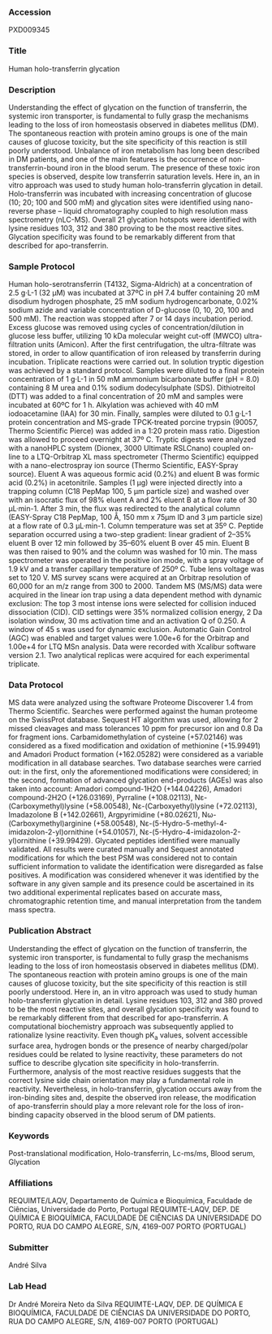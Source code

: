 ### Accession
PXD009345

### Title
Human holo-transferrin glycation

### Description
Understanding the effect of glycation on the function of transferrin, the systemic iron transporter, is fundamental to fully grasp the mechanisms leading to the loss of iron homeostasis observed in diabetes mellitus (DM). The spontaneous reaction with protein amino groups is one of the main causes of glucose toxicity, but the site specificity of this reaction is still poorly understood.  Unbalance of iron metabolism has long been described in DM patients, and one of the main features is the occurrence of non-transferrin-bound iron in the blood serum. The presence of these toxic iron species is observed, despite low transferrin saturation levels. Here in, an in vitro approach was used to study human holo-transferrin glycation in detail. Holo-transferrin was incubated with increasing concentration of glucose (10; 20; 100 and 500 mM) and glycation sites were identified using nano-reverse phase – liquid chromatography coupled to high resolution mass spectrometry (nLC-MS).  Overall 21 glycation hotspots were identified with lysine residues 103, 312 and 380 proving to be the most reactive sites. Glycation specificity was found to be remarkably different from that described for apo-transferrin.

### Sample Protocol
Human holo-serotransferrin (T4132, Sigma-Aldrich) at a concentration of 2.5 g·L-1 (32 µM) was incubated at 37ºC in pH 7.4 buffer containing 20 mM disodium hydrogen phosphate, 25 mM sodium hydrogencarbonate, 0.02% sodium azide and variable concentration of D-glucose (0, 10, 20, 100 and 500 mM). The reaction was stopped after 7 or 14 days incubation period.  Excess glucose was removed using cycles of concentration/dilution in glucose less buffer, utilizing 10 kDa molecular weight cut-off (MWCO) ultra-filtration units (Amicon). After the first centrifugation, the ultra-filtrate was stored, in order to allow quantification of iron released by transferrin during incubation. Triplicate reactions were carried out. In solution tryptic digestion was achieved by a standard protocol. Samples were diluted to a final protein concentration of 1 g·L-1 in 50 mM ammonium bicarbonate buffer (pH = 8.0) containing 8 M urea and 0.1% sodium dodecylsulphate (SDS). Dithiotreitol (DTT) was added to a final concentration of 20 mM and samples were incubated at 60ºC for 1 h. Alkylation was achieved with 40 mM iodoacetamine (IAA) for 30 min. Finally, samples were diluted to 0.1 g·L-1 protein concentration and MS-grade TPCK-treated porcine trypsin (90057, Thermo Scientific Pierce) was added in a 1:20 protein mass ratio. Digestion was allowed to proceed overnight at 37º C. Tryptic digests were analyzed with a nanoHPLC system (Dionex, 3000 Ultimate RSLCnano) coupled on-line to a LTQ-Orbitrap XL mass spectrometer (Thermo Scientific) equipped with a nano-electrospray ion source (Thermo Scientific, EASY-Spray source). Eluent A was aqueous formic acid (0.2%) and eluent B was formic acid (0.2%) in acetonitrile. Samples (1 µg) were injected directly into a trapping column (C18 PepMap 100, 5 μm particle size) and washed over with an isocratic flux of 98% eluent A and 2% eluent B at a flow rate of 30 µL·min-1. After 3 min, the flux was redirected to the analytical column (EASY-Spray C18 PepMap, 100 Å, 150 mm x 75µm ID and 3 µm particle size) at a flow rate of 0.3 µL·min-1. Column temperature was set at 35º C. Peptide separation occurred using a two-step gradient: linear gradient of 2–35% eluent B over 12 min followed by 35–60% eluent B over 45 min. Eluent B was then raised to 90% and the column was washed for 10 min.  The mass spectrometer was operated in the positive ion mode, with a spray voltage of 1.9 kV and a transfer capillary temperature of 250º C. Tube lens voltage was set to 120 V. MS survey scans were acquired at an Orbitrap resolution of 60,000 for an m/z range from 300 to 2000. Tandem MS (MS/MS) data were acquired in the linear ion trap using a data dependent method with dynamic exclusion: The top 3 most intense ions were selected for collision induced dissociation (CID). CID settings were 35% normalized collision energy, 2 Da isolation window, 30 ms activation time and an activation Q of 0.250. A window of 45 s was used for dynamic exclusion. Automatic Gain Control (AGC) was enabled and target values were 1.00e+6 for the Orbitrap and 1.00e+4 for LTQ MSn analysis. Data were recorded with Xcalibur software version 2.1. Two analytical replicas were acquired for each experimental triplicate.

### Data Protocol
MS data were analyzed using the software Proteome Discoverer 1.4 from Thermo Scientific. Searches were performed against the human proteome on the SwissProt database. Sequest HT algorithm was used, allowing for 2 missed cleavages and mass tolerances 10 ppm for precursor ion and 0.8 Da for fragment ions. Carbamidomethylation of cysteine (+57.02146) was considered as a fixed modification and oxidation of methionine (+15.99491) and Amadori Product formation (+162.05282) were considered as a variable modification in all database searches. Two database searches were carried out: in the first, only the aforementioned modifications were considered; in the second, formation of advanced glycation end-products (AGEs) was also taken into account: Amadori compound-1H2O (+144.04226), Amadori compound-2H2O (+126.03169), Pyrraline (+108.02113), Nε-(Carboxymethyl)lysine (+58.00548), Nε-(Carboxyethyl)lysine (+72.02113), Imadazolone B (+142.02661), Argpyrimidine (+80.02621), Nω-(Carboxymethyl)arginine (+58.00548), Nε-(5-Hydro-5-methyl-4-imidazolon-2-yl)ornithine (+54.01057), Nε-(5-Hydro-4-imidazolon-2-yl)ornithine (+39.99429). Glycated peptides identified were manually validated. All results were curated manually and Sequest annotated modifications for which the best PSM was considered not to contain sufficient information to validate the identification were disregarded as false positives. A modification was considered whenever it was identified by the software in any given sample and its presence could be ascertained in its two additional experimental replicates based on accurate mass, chromatographic retention time, and manual interpretation from the tandem mass spectra.

### Publication Abstract
Understanding the effect of glycation on the function of transferrin, the systemic iron transporter, is fundamental to fully grasp the mechanisms leading to the loss of iron homeostasis observed in diabetes mellitus (DM). The spontaneous reaction with protein amino groups is one of the main causes of glucose toxicity, but the site specificity of this reaction is still poorly understood. Here in, an in vitro approach was used to study human holo-transferrin glycation in detail. Lysine residues 103, 312 and 380 proved to be the most reactive sites, and overall glycation specificity was found to be remarkably different from that described for apo-transferrin. A computational biochemistry approach was subsequently applied to rationalize lysine reactivity. Even though pK<sub>a</sub> values, solvent accessible surface area, hydrogen bonds or the presence of nearby charged/polar residues could be related to lysine reactivity, these parameters do not suffice to describe glycation site specificity in holo-transferrin. Furthermore, analysis of the most reactive residues suggests that the correct lysine side chain orientation may play a fundamental role in reactivity. Nevertheless, in holo-transferrin, glycation occurs away from the iron-binding sites and, despite the observed iron release, the modification of apo-transferrin should play a more relevant role for the loss of iron-binding capacity observed in the blood serum of DM patients.

### Keywords
Post-translational modification, Holo-transferrin, Lc-ms/ms, Blood serum, Glycation

### Affiliations
REQUIMTE/LAQV, Departamento de Química e Bioquímica, Faculdade de Ciências, Universidade do Porto, Portugal
REQUIMTE-LAQV, DEP. DE QUÍMICA E BIOQUÍMICA, FACULDADE DE CIÊNCIAS DA UNIVERSIDADE DO PORTO, RUA DO CAMPO ALEGRE, S/N, 4169-007 PORTO (PORTUGAL)

### Submitter
André Silva

### Lab Head
Dr André Moreira Neto da Silva
REQUIMTE-LAQV, DEP. DE QUÍMICA E BIOQUÍMICA, FACULDADE DE CIÊNCIAS DA UNIVERSIDADE DO PORTO, RUA DO CAMPO ALEGRE, S/N, 4169-007 PORTO (PORTUGAL)


